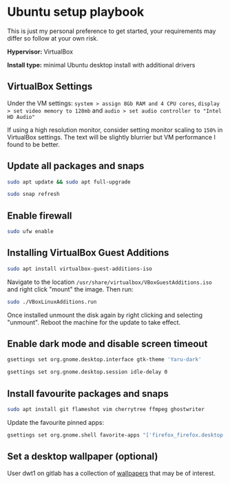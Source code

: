 # Ubuntu setup playbook
This is just my personal preference to get started, your requirements may differ so follow at your own risk.

**Hypervisor:** VirtualBox

**Install type:** minimal Ubuntu desktop install with additional drivers


## VirtualBox Settings

Under the VM settings: `system > assign 8Gb RAM and 4 CPU cores`, `display > set video memory to 128mb` and `audio > set audio controller to "Intel HD Audio"`

If using a high resolution monitor, consider setting monitor scaling to `150%` in VirtualBox settings. The text will be slightly blurrier but VM performance I found to be better.


## Update all packages and snaps

```bash
sudo apt update && sudo apt full-upgrade
```
```bash
sudo snap refresh
```


## Enable firewall

```bash
sudo ufw enable
```


## Installing VirtualBox Guest Additions

```bash
sudo apt install virtualbox-guest-additions-iso
```
Navigate to the location `/usr/share/virtualbox/VBoxGuestAdditions.iso` and right click "mount" the image. Then run:

```bash
sudo ./VBoxLinuxAdditions.run
```
Once installed unmount the disk again by right clicking and selecting "unmount". Reboot the machine for the update to take effect.


## Enable dark mode and disable screen timeout 

```bash
gsettings set org.gnome.desktop.interface gtk-theme 'Yaru-dark'
```
```bash
gsettings set org.gnome.desktop.session idle-delay 0
```


## Install favourite packages and snaps

```bash
sudo apt install git flameshot vim cherrytree ffmpeg ghostwriter
```
Update the favourite pinned apps:
```bash
gsettings set org.gnome.shell favorite-apps "['firefox_firefox.desktop', 'org.gnome.Nautilus.desktop', 'cherrytree.desktop', 'org.flameshot.Flameshot.desktop']"
```


## Set a desktop wallpaper (optional)

User dwt1 on gitlab has a collection of [wallpapers](https://gitlab.com/dwt1/wallpapers) that may be of interest.
